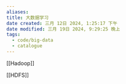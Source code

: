```yaml
---
aliases: 
title: 大数据学习
date created: 三月 12日 2024, 1:25:17 下午
date modified: 三月 19日 2024, 9:29:25 晚上
tags:
  - code/big-data
  - catalogue
---
```

[[Hadoop]]

[[HDFS]]